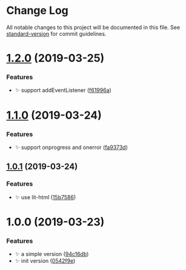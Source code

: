 # Change Log

All notable changes to this project will be documented in this file. See [standard-version](https://github.com/conventional-changelog/standard-version) for commit guidelines.

# [1.2.0](https://github.com/huruji/assets-preloader/compare/v1.1.0...v1.2.0) (2019-03-25)


### Features

* :sparkles: support addEventListener ([f61996a](https://github.com/huruji/assets-preloader/commit/f61996a))



# [1.1.0](https://github.com/huruji/assets-preloader/compare/v1.0.1...v1.1.0) (2019-03-24)


### Features

* :sparkles: support onprogress and onerror ([fa9373d](https://github.com/huruji/assets-preloader/commit/fa9373d))



## [1.0.1](https://github.com/huruji/assets-preloader/compare/v1.0.0...v1.0.1) (2019-03-24)


### Features

* :sparkles: use lit-html ([15b7586](https://github.com/huruji/assets-preloader/commit/15b7586))



# 1.0.0 (2019-03-23)


### Features

* :sparkles: a simple version ([94c16db](https://github.com/huruji/assets-preloader/commit/94c16db))
* :sparkles: init version ([0542f9e](https://github.com/huruji/assets-preloader/commit/0542f9e))
